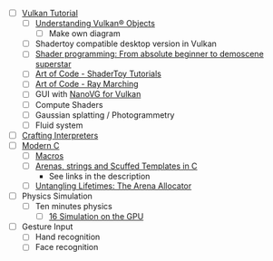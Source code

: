 - [ ] [Vulkan Tutorial](https://vulkan-tutorial.com/)
  - [ ] [Understanding Vulkan® Objects](https://gpuopen.com/learn/understanding-vulkan-objects/)
      - [ ] Make own diagram
  - [ ] Shadertoy compatible desktop version in Vulkan
  - [ ] [Shader programming: From absolute beginner to demoscene superstar](https://clauswilke.com/art/post/shaders)
  - [ ] [Art of Code - ShaderToy Tutorials](https://www.youtube.com/playlist?list=PLGmrMu-IwbguU_nY2egTFmlg691DN7uE5)
  - [ ] [Art of Code - Ray Marching](https://www.youtube.com/playlist?list=PLGmrMu-IwbgtMxMiV3x4IrHPlPmg7FD-P)
  - [ ] GUI with [NanoVG for Vulkan](https://github.com/danilw/nanovg_vulkan)
  - [ ] Compute Shaders
  - [ ] Gaussian splatting / Photogrammetry
  - [ ] Fluid system
- [ ] [Crafting Interpreters](https://craftinginterpreters.com/)
- [ ] [Modern C](https://gitlab.inria.fr/gustedt/modern-c)
  - [ ] [Macros](https://github.com/Hirrolot/awesome-c-preprocessor)
  - [ ] [Arenas, strings and Scuffed Templates in C](https://www.youtube.com/watch?v=3IAlJSIjvH0)
      - See links in the description
  - [ ] [Untangling Lifetimes: The Arena Allocator](https://www.rfleury.com/p/untangling-lifetimes-the-arena-allocator)
- [ ] Physics Simulation
  - [ ] Ten minutes physics
    - [ ] [16 Simulation on the GPU](https://matthias-research.github.io/pages/tenMinutePhysics/16-GPUSimulation.pdf)
- [ ] Gesture Input
  - [ ] Hand recognition
  - [ ] Face recognition
